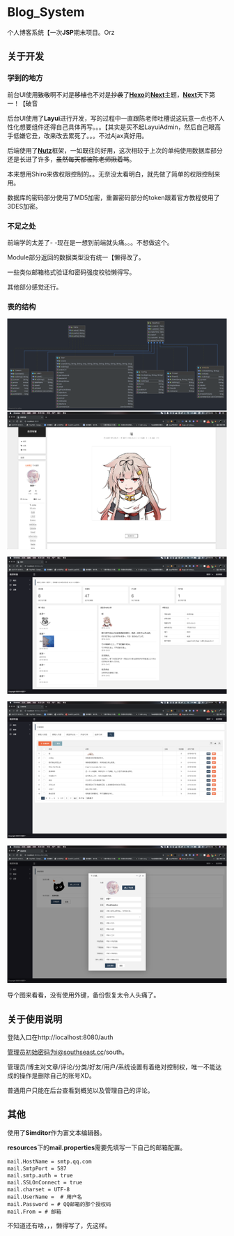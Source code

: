 # Blog_System

个人博客系统【一次**JSP**期末项目。Orz

## 关于开发

### 学到的地方

前台UI使用~~致敬~~啊不对是~~移植~~也不对是~~抄袭~~了[**Hexo**](https://hexo.io/)的[**Next**](http://theme-next.iissnan.com/)主题，[**Next**](http://theme-next.iissnan.com/)天下第一！【破音

后台UI使用了**Layui**进行开发，写的过程中一直跟陈老师吐槽说这玩意一点也不人性化想要组件还得自己具体再写。。。【其实是买不起LayuiAdmin，然后自己眼高手低嫌它丑，改来改去累死了。。。不过Ajax真好用。

后端使用了[**Nutz**](http://www.nutzam.com/)框架，一如既往的好用，这次相较于上次的单纯使用数据库部分还是长进了许多，~~虽然每天都被陈老师揪着骂~~。

本来想用Shiro来做权限控制的。。无奈没太看明白，就先做了简单的权限控制来用。

数据库的密码部分使用了MD5加密，重置密码部分的token跟着官方教程使用了3DES加密。

### 不足之处

前端学的太差了- -现在是一想到前端就头痛。。。不想做这个。

Module部分返回的数据类型没有统一【懒得改了。

一些类似邮箱格式验证和密码强度校验懒得写。

其他部分感觉还行。

### 表的结构

![UML](./images/UML.png)![UML](./images/1.png)

![UML](./images/2.png)

![UML](./images/3.png)

![UML](./images/4.png)

导个图来看看，没有使用外键，备份恢复太令人头痛了。

## 关于使用说明

登陆入口在http://localhost:8080/auth

管理员初始密码为i@southseast.cc/south。

管理员/博主对文章/评论/分类/好友/用户/系统设置有着绝对控制权，唯一不能达成的操作是删除自己的账号XD。

普通用户只能在后台查看到概览以及管理自己的评论。

## 其他

使用了**Simditor**作为富文本编辑器。

**resources**下的**mail.properties**需要先填写一下自己的邮箱配置。

```
mail.HostName = smtp.qq.com
mail.SmtpPort = 587
mail.smtp.auth = true
mail.SSLOnConnect = true
mail.charset = UTF-8
mail.UserName =  # 用户名
mail.Password = # QQ邮箱的那个授权码
mail.From = # 邮箱
```

不知道还有啥，，，懒得写了，先这样。